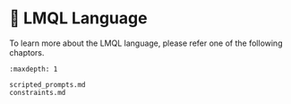 # 📖 LMQL Language

To learn more about the LMQL language, please refer one of the following chaptors.

```{toctree}
:maxdepth: 1

scripted_prompts.md
constraints.md
```